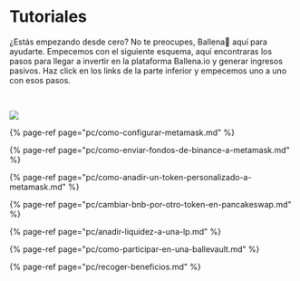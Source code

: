 # Tutoriales

¿Estás empezando desde cero? No te preocupes, Ballena🐋 aquí para ayudarte. Empecemos con el siguiente esquema, aquí encontraras los pasos para llegar a invertir en la plataforma Ballena.io y generar ingresos pasivos. Haz click en los links de la parte inferior y empecemos uno a uno con esos pasos.

​

![](https://user-images.githubusercontent.com/79335891/108768567-197b1280-7558-11eb-9cfb-9f024a6184bb.png)

{% page-ref page="pc/como-configurar-metamask.md" %}

{% page-ref page="pc/como-enviar-fondos-de-binance-a-metamask.md" %}

{% page-ref page="pc/como-anadir-un-token-personalizado-a-metamask.md" %}

{% page-ref page="pc/cambiar-bnb-por-otro-token-en-pancakeswap.md" %}

{% page-ref page="pc/anadir-liquidez-a-una-lp.md" %}

{% page-ref page="pc/como-participar-en-una-ballevault.md" %}

{% page-ref page="pc/recoger-beneficios.md" %}



